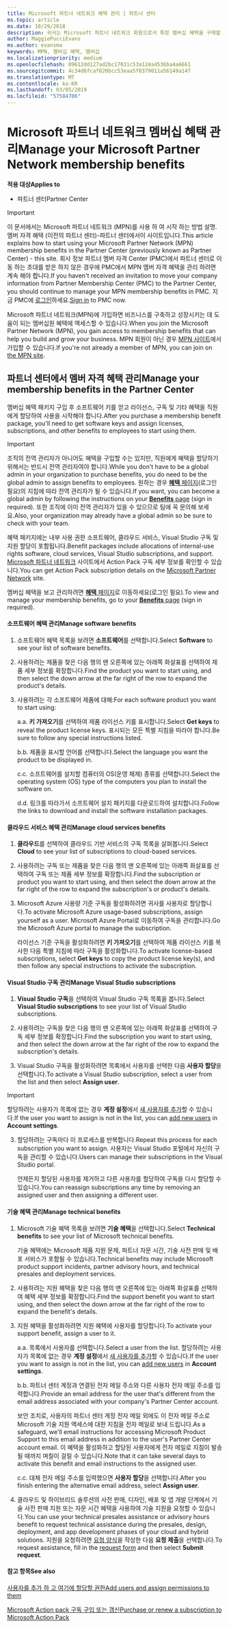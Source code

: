 ```yaml
---
title: Microsoft 파트너 네트워크 혜택 관리 | 파트너 센터
ms.topic: article
ms.date: 10/29/2018
description: 귀사는 Microsoft 파트너 네트워크 회원으로서 특정 멤버십 혜택을 구매할 자격이 있습니다. 활성화 하 고 파트너 센터에서 멤버 자격 혜택을 관리 하는 방법에 설명 합니다.
author: MaggiePucciEvans
ms.author: evansma
keywords: MPN, 멤버십 혜택, 멤버십
ms.localizationpriority: medium
ms.openlocfilehash: 09612dd127ad2bc17031c53a124a4536ba4a6661
ms.sourcegitcommit: 4c34d6fcaf020bcc53eaa5f0379011a56149a14f
ms.translationtype: MT
ms.contentlocale: ko-KR
ms.lasthandoff: 03/05/2019
ms.locfileid: "57584706"
---
```

# <a name="manage-your-microsoft-partner-network-membership-benefits"></a><span data-ttu-id="fa30e-105">Microsoft 파트너 네트워크 멤버십 혜택 관리</span><span class="sxs-lookup"><span data-stu-id="fa30e-105">Manage your Microsoft Partner Network membership benefits</span></span>

<span data-ttu-id="fa30e-106">**적용 대상**</span><span class="sxs-lookup"><span data-stu-id="fa30e-106">**Applies to**</span></span>

-  <span data-ttu-id="fa30e-107">파트너 센터</span><span class="sxs-lookup"><span data-stu-id="fa30e-107">Partner Center</span></span>

>[!IMPORTANT]
><span data-ttu-id="fa30e-108">이 문서에서는 Microsoft 파트너 네트워크 (MPN)를 사용 하 여 시작 하는 방법 설명. 멤버 자격 혜택 (이전의 파트너 센터)-파트너 센터에서이 사이트입니다.</span><span class="sxs-lookup"><span data-stu-id="fa30e-108">This article explains how to start using your Microsoft Partner Network (MPN) membership benefits in the Partner Center (previously known as Partner Center) - this site.</span></span> <span data-ttu-id="fa30e-109">회사 정보 파트너 멤버 자격 Center (PMC)에서 파트너 센터로 이동 하는 초대를 받은 하지 않은 경우에 PMC에서 MPN 멤버 자격 혜택을 관리 하려면 계속 해야 합니다.</span><span class="sxs-lookup"><span data-stu-id="fa30e-109">If you haven't received an invitation to move your company information from Partner Membership Center (PMC) to the Partner Center, you should continue to manage your MPN membership benefits in PMC.</span></span> <span data-ttu-id="fa30e-110">지금 PMC에 [로그인](https://partner.microsoft.com/_login?authType=OpenIdConnect)하세요.</span><span class="sxs-lookup"><span data-stu-id="fa30e-110">[Sign in](https://partner.microsoft.com/_login?authType=OpenIdConnect) to PMC now.</span></span>   

<span data-ttu-id="fa30e-111">Microsoft 파트너 네트워크(MPN)에 가입하면 비즈니스를 구축하고 성장시키는 데 도움이 되는 멤버십원 혜택에 액세스할 수 있습니다.</span><span class="sxs-lookup"><span data-stu-id="fa30e-111">When you join the Microsoft Partner Network (MPN), you gain access to membership benefits that can help you build and grow your business.</span></span> <span data-ttu-id="fa30e-112">MPN 회원이 아닌 경우 [MPN 사이트](https://partner.microsoft.com/membership)에서 가입할 수 있습니다.</span><span class="sxs-lookup"><span data-stu-id="fa30e-112">If you're not already a member of MPN, you can join on [the MPN site](https://partner.microsoft.com/membership).</span></span>


## <a name="manage-your-membership-benefits-in-the-partner-center"></a><span data-ttu-id="fa30e-113">파트너 센터에서 멤버 자격 혜택 관리</span><span class="sxs-lookup"><span data-stu-id="fa30e-113">Manage your membership benefits in the Partner Center</span></span>

<span data-ttu-id="fa30e-114">멤버십 혜택 패키지 구입 후 소프트웨어 키를 얻고 라이선스, 구독 및 기타 혜택을 직원에게 할당하여 사용을 시작해야 합니다.</span><span class="sxs-lookup"><span data-stu-id="fa30e-114">After you purchase a membership benefit package, you'll need to get software keys and assign licenses, subscriptions, and other benefits to employees to start using them.</span></span> 

>[!IMPORTANT]
><span data-ttu-id="fa30e-115">조직의 전역 관리자가 아니어도 혜택을 구입할 수는 있지만, 직원에게 혜택을 할당하기 위해서는 반드시 전역 관리자여야 합니다.</span><span class="sxs-lookup"><span data-stu-id="fa30e-115">While you don't have to be a global admin in your organization to purchase benefits, you do need to be the global admin to assign benefits to employees.</span></span>  <span data-ttu-id="fa30e-116">원하는 경우 [**혜택** 페이지](https://partnercenter.microsoft.com/pcv/partnership/benefits)(로그인 필요)의 지침에 따라 전역 관리자가 될 수 있습니다.</span><span class="sxs-lookup"><span data-stu-id="fa30e-116">If you want, you can become a global admin by following the instructions on your [**Benefits** page](https://partnercenter.microsoft.com/pcv/partnership/benefits) (sign in required).</span></span> <span data-ttu-id="fa30e-117">또한 조직에 이미 전역 관리자가 있을 수 있으므로 팀에 꼭 문의해 보세요.</span><span class="sxs-lookup"><span data-stu-id="fa30e-117">Also, your organization may already have a global admin so be sure to check with your team.</span></span>

<span data-ttu-id="fa30e-118">혜택 패키지에는 내부 사용 권한 소프트웨어, 클라우드 서비스, Visual Studio 구독 및 지원 할당이 포함됩니다.</span><span class="sxs-lookup"><span data-stu-id="fa30e-118">Benefit packages include allocations of internal-use rights software, cloud services, Visual Studio subscriptions, and support.</span></span> <span data-ttu-id="fa30e-119">[Microsoft 파트너 네트워크](https://partner.microsoft.com/membership/internal-use-software) 사이트에서 Action Pack 구독 세부 정보를 확인할 수 있습니다.</span><span class="sxs-lookup"><span data-stu-id="fa30e-119">You can get Action Pack subscription details on the [Microsoft Partner Network](https://partner.microsoft.com/membership/internal-use-software) site.</span></span>  

<span data-ttu-id="fa30e-120">멤버십 혜택을 보고 관리하려면 [**혜택** 페이지](https://partnercenter.microsoft.com/pcv/partnership/benefits)로 이동하세요(로그인 필요).</span><span class="sxs-lookup"><span data-stu-id="fa30e-120">To view and manage your membership benefits, go to your [**Benefits** page](https://partnercenter.microsoft.com/pcv/partnership/benefits) (sign in required).</span></span>

#### <a name="manage-software-benefits"></a><span data-ttu-id="fa30e-121">소프트웨어 혜택 관리</span><span class="sxs-lookup"><span data-stu-id="fa30e-121">Manage software benefits</span></span>

1.  <span data-ttu-id="fa30e-122">소프트웨어 혜택 목록을 보려면 **소프트웨어**를 선택합니다.</span><span class="sxs-lookup"><span data-stu-id="fa30e-122">Select **Software** to see your list of software benefits.</span></span> 

2.  <span data-ttu-id="fa30e-123">사용하려는 제품을 찾은 다음 행의 맨 오른쪽에 있는 아래쪽 화살표를 선택하여 제품 세부 정보를 확장합니다.</span><span class="sxs-lookup"><span data-stu-id="fa30e-123">Find the product you want to start using, and then select the down arrow at the far right of the row to expand the product's details.</span></span> 

3. <span data-ttu-id="fa30e-124">사용하려는 각 소프트웨어 제품에 대해:</span><span class="sxs-lookup"><span data-stu-id="fa30e-124">For each software product you want to start using:</span></span>

    <span data-ttu-id="fa30e-125">a.</span><span class="sxs-lookup"><span data-stu-id="fa30e-125">a.</span></span> <span data-ttu-id="fa30e-126">**키 가져오기**를 선택하여 제품 라이선스 키를 표시합니다.</span><span class="sxs-lookup"><span data-stu-id="fa30e-126">Select **Get keys** to reveal the product license keys.</span></span> <span data-ttu-id="fa30e-127">표시되는 모든 특별 지침을 따라야 합니다.</span><span class="sxs-lookup"><span data-stu-id="fa30e-127">Be sure to follow any special instructions listed.</span></span>

    <span data-ttu-id="fa30e-128">b.</span><span class="sxs-lookup"><span data-stu-id="fa30e-128">b.</span></span> <span data-ttu-id="fa30e-129">제품을 표시할 언어를 선택합니다.</span><span class="sxs-lookup"><span data-stu-id="fa30e-129">Select the language you want the product to be displayed in.</span></span>

    <span data-ttu-id="fa30e-130">c.</span><span class="sxs-lookup"><span data-stu-id="fa30e-130">c.</span></span> <span data-ttu-id="fa30e-131">소프트웨어를 설치할 컴퓨터의 OS(운영 체제) 종류를 선택합니다.</span><span class="sxs-lookup"><span data-stu-id="fa30e-131">Select the operating system (OS) type of the computers you plan to install the software on.</span></span>

    <span data-ttu-id="fa30e-132">d.</span><span class="sxs-lookup"><span data-stu-id="fa30e-132">d.</span></span> <span data-ttu-id="fa30e-133">링크를 따라가서 소프트웨어 설치 패키지를 다운로드하여 설치합니다.</span><span class="sxs-lookup"><span data-stu-id="fa30e-133">Follow the links to download and install the software installation packages.</span></span>


#### <a name="manage-cloud-services-benefits"></a><span data-ttu-id="fa30e-134">클라우드 서비스 혜택 관리</span><span class="sxs-lookup"><span data-stu-id="fa30e-134">Manage cloud services benefits</span></span>

1. <span data-ttu-id="fa30e-135">**클라우드**를 선택하여 클라우드 기반 서비스의 구독 목록을 살펴봅니다.</span><span class="sxs-lookup"><span data-stu-id="fa30e-135">Select **Cloud** to see your list of subscriptions to cloud-based services.</span></span>

2. <span data-ttu-id="fa30e-136">사용하려는 구독 또는 제품을 찾은 다음 행의 맨 오른쪽에 있는 아래쪽 화살표를 선택하여 구독 또는 제품 세부 정보를 확장합니다.</span><span class="sxs-lookup"><span data-stu-id="fa30e-136">Find the subscription or product you want to start using, and then select the down arrow at the far right of the row to expand the subscription's or product's details.</span></span> 

3. <span data-ttu-id="fa30e-137">Microsoft Azure 사용량 기준 구독을 활성화하려면 귀사를 사용자로 할당합니다.</span><span class="sxs-lookup"><span data-stu-id="fa30e-137">To activate Microsoft Azure usage-based subscriptions, assign yourself as a user.</span></span> <span data-ttu-id="fa30e-138">Microsoft Azure Portal로 이동하여 구독을 관리합니다.</span><span class="sxs-lookup"><span data-stu-id="fa30e-138">Go the Microsoft Azure portal to manage the subscription.</span></span>

    <span data-ttu-id="fa30e-139">라이선스 기준 구독을 활성화하려면 **키 가져오기**를 선택하여 제품 라이선스 키를 복사한 다음 특별 지침에 따라 구독을 활성화합니다.</span><span class="sxs-lookup"><span data-stu-id="fa30e-139">To activate license-based subscriptions, select **Get keys** to copy the product license key(s), and then follow any special instructions to activate the subscription.</span></span>  


#### <a name="manage-visual-studio-subscriptions"></a><span data-ttu-id="fa30e-140">Visual Studio 구독 관리</span><span class="sxs-lookup"><span data-stu-id="fa30e-140">Manage Visual Studio subscriptions</span></span>

1. <span data-ttu-id="fa30e-141">**Visual Studio 구독**을 선택하여 Visual Studio 구독 목록을 봅니다.</span><span class="sxs-lookup"><span data-stu-id="fa30e-141">Select **Visual Studio subscriptions** to see your list of Visual Studio subscriptions.</span></span> 

2. <span data-ttu-id="fa30e-142">사용하려는 구독을 찾은 다음 행의 맨 오른쪽에 있는 아래쪽 화살표를 선택하여 구독 세부 정보를 확장합니다.</span><span class="sxs-lookup"><span data-stu-id="fa30e-142">Find the subscription you want to start using, and then select the down arrow at the far right of the row to expand the subscription's details.</span></span> 

3. <span data-ttu-id="fa30e-143">Visual Studio 구독을 활성화하려면 목록에서 사용자를 선택한 다음 **사용자 할당**을 선택합니다.</span><span class="sxs-lookup"><span data-stu-id="fa30e-143">To activate a Visual Studio subscription, select a user from the list and then select **Assign user**.</span></span> 

> [!IMPORTANT]  
> <span data-ttu-id="fa30e-144">할당하려는 사용자가 목록에 없는 경우 **계정 설정**에서 [새 사용자를 추가](create-user-accounts-and-set-permissions.md)할 수 있습니다.</span><span class="sxs-lookup"><span data-stu-id="fa30e-144">If the user you want to assign is not in the list, you can [add new users](create-user-accounts-and-set-permissions.md) in **Account settings**.</span></span>

3. <span data-ttu-id="fa30e-145">할당하려는 구독마다 이 프로세스를 반복합니다.</span><span class="sxs-lookup"><span data-stu-id="fa30e-145">Repeat this process for each subscription you want to assign.</span></span> <span data-ttu-id="fa30e-146">사용자는 Visual Studio 포털에서 자신의 구독을 관리할 수 있습니다.</span><span class="sxs-lookup"><span data-stu-id="fa30e-146">Users can manage their subscriptions in the Visual Studio portal.</span></span> 

    <span data-ttu-id="fa30e-147">언제든지 할당된 사용자를 제거하고 다른 사용자를 할당하여 구독을 다시 할당할 수 있습니다.</span><span class="sxs-lookup"><span data-stu-id="fa30e-147">You can reassign subscriptions any time by removing an assigned user and then assigning a different user.</span></span> 

#### <a name="manage-technical-benefits"></a><span data-ttu-id="fa30e-148">기술 혜택 관리</span><span class="sxs-lookup"><span data-stu-id="fa30e-148">Manage technical benefits</span></span>

1. <span data-ttu-id="fa30e-149">Microsoft 기술 혜택 목록을 보려면 **기술 혜택**을 선택합니다.</span><span class="sxs-lookup"><span data-stu-id="fa30e-149">Select **Technical benefits** to see your list of Microsoft technical benefits.</span></span>

    <span data-ttu-id="fa30e-150">기술 혜택에는 Microsoft 제품 지원 문제, 파트너 자문 시간, 기술 사전 판매 및 배포 서비스가 포함될 수 있습니다.</span><span class="sxs-lookup"><span data-stu-id="fa30e-150">Technical benefits may include Microsoft product support incidents, partner advisory hours, and technical presales and deployment services.</span></span>   

2. <span data-ttu-id="fa30e-151">사용하려는 지원 혜택을 찾은 다음 행의 맨 오른쪽에 있는 아래쪽 화살표를 선택하여 혜택 세부 정보를 확장합니다.</span><span class="sxs-lookup"><span data-stu-id="fa30e-151">Find the support benefit you want to start using, and then select the down arrow at the far right of the row to expand the benefit's details.</span></span> 

3. <span data-ttu-id="fa30e-152">지원 혜택을 활성화하려면 지원 혜택에 사용자를 할당합니다.</span><span class="sxs-lookup"><span data-stu-id="fa30e-152">To activate your support benefit, assign a user to it.</span></span> 
   
    <span data-ttu-id="fa30e-153">a.</span><span class="sxs-lookup"><span data-stu-id="fa30e-153">a.</span></span>  <span data-ttu-id="fa30e-154">목록에서 사용자를 선택합니다.</span><span class="sxs-lookup"><span data-stu-id="fa30e-154">Select a user from the list.</span></span> <span data-ttu-id="fa30e-155">할당하려는 사용자가 목록에 없는 경우 **계정 설정**에서 [새 사용자를 추가](create-user-accounts-and-set-permissions.md)할 수 있습니다.</span><span class="sxs-lookup"><span data-stu-id="fa30e-155">If the user you want to assign is not in the list, you can [add new users](create-user-accounts-and-set-permissions.md) in **Account settings**.</span></span>

    <span data-ttu-id="fa30e-156">b.</span><span class="sxs-lookup"><span data-stu-id="fa30e-156">b.</span></span>  <span data-ttu-id="fa30e-157">파트너 센터 계정과 연결된 전자 메일 주소와 다른 사용자 전자 메일 주소를 입력합니다.</span><span class="sxs-lookup"><span data-stu-id="fa30e-157">Provide an email address for the user that's different from the email address associated with your company's Partner Center account.</span></span> 
    
    <span data-ttu-id="fa30e-158">보안 조치로, 사용자의 파트너 센터 계정 전자 메일 외에도 이 전자 메일 주소로 Microsoft 기술 지원 액세스에 대한 지침을 전자 메일로 보내 드립니다.</span><span class="sxs-lookup"><span data-stu-id="fa30e-158">As a safeguard, we'll email instructions for accessing Microsoft Product Support to this email address in addition to the user's Partner Center account email.</span></span> <span data-ttu-id="fa30e-159">이 혜택을 활성화하고 할당된 사용자에게 전자 메일로 지침이 발송될 때까지 며칠이 걸릴 수 있습니다.</span><span class="sxs-lookup"><span data-stu-id="fa30e-159">Note that it can take several days to activate this benefit and email instructions to the assigned user.</span></span>    
    
    <span data-ttu-id="fa30e-160">c.</span><span class="sxs-lookup"><span data-stu-id="fa30e-160">c.</span></span>  <span data-ttu-id="fa30e-161">대체 전자 메일 주소를 입력했으면 **사용자 할당**을 선택합니다.</span><span class="sxs-lookup"><span data-stu-id="fa30e-161">After you finish entering the alternative email address, select **Assign user**.</span></span> 

4. <span data-ttu-id="fa30e-162">클라우드 및 하이브리드 솔루션의 사전 판매, 디자인, 배포 및 앱 개발 단계에서 기술 사전 판매 지원 또는 자문 시간 혜택을 사용하여 기술 지원을 요청할 수 있습니다.</span><span class="sxs-lookup"><span data-stu-id="fa30e-162">You can use your technical presales assistance or advisory hours benefit to request technical assistance during the presales, design, deployment, and app development phases of your cloud and hybrid solutions.</span></span> <span data-ttu-id="fa30e-163">지원을 요청하려면 [요청 양식](https://partnercenter.microsoft.com/pcv/partnership/benefits/createadvisoryhoursservicerequest
)을 작성한 다음 **요청 제출**을 선택합니다.</span><span class="sxs-lookup"><span data-stu-id="fa30e-163">To request assistance, fill in the [request form](https://partnercenter.microsoft.com/pcv/partnership/benefits/createadvisoryhoursservicerequest
) and then select **Submit request**.</span></span>


#### <a name="see-also"></a><span data-ttu-id="fa30e-164">참고 항목</span><span class="sxs-lookup"><span data-stu-id="fa30e-164">See also</span></span>

[<span data-ttu-id="fa30e-165">사용자를 추가 하 고 여기에 할당할 권한</span><span class="sxs-lookup"><span data-stu-id="fa30e-165">Add users and assign permissions to them</span></span>](create-user-accounts-and-set-permissions.md)

[<span data-ttu-id="fa30e-166">Microsoft Action pack 구독 구입 또는 갱신</span><span class="sxs-lookup"><span data-stu-id="fa30e-166">Purchase or renew a subscription to Microsoft Action Pack</span></span>](mpn-get-action-pack.md)


